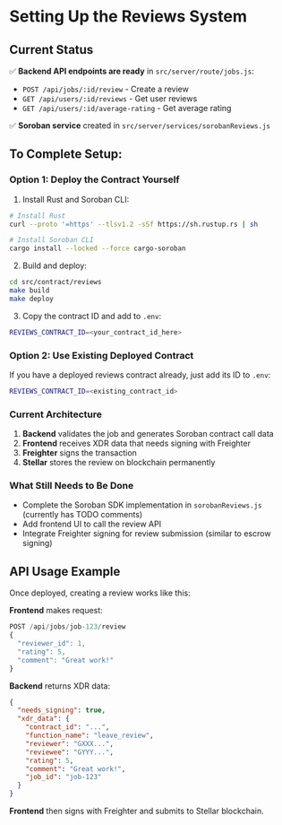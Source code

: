 # Setting Up the Reviews System

## Current Status

✅ **Backend API endpoints are ready** in `src/server/route/jobs.js`:
- `POST /api/jobs/:id/review` - Create a review
- `GET /api/users/:id/reviews` - Get user reviews  
- `GET /api/users/:id/average-rating` - Get average rating

✅ **Soroban service** created in `src/server/services/sorobanReviews.js`

## To Complete Setup:

### Option 1: Deploy the Contract Yourself

1. Install Rust and Soroban CLI:
```bash
# Install Rust
curl --proto '=https' --tlsv1.2 -sSf https://sh.rustup.rs | sh

# Install Soroban CLI
cargo install --locked --force cargo-soroban
```

2. Build and deploy:
```bash
cd src/contract/reviews
make build
make deploy
```

3. Copy the contract ID and add to `.env`:
```bash
REVIEWS_CONTRACT_ID=<your_contract_id_here>
```

### Option 2: Use Existing Deployed Contract

If you have a deployed reviews contract already, just add its ID to `.env`:
```bash
REVIEWS_CONTRACT_ID=<existing_contract_id>
```

### Current Architecture

1. **Backend** validates the job and generates Soroban contract call data
2. **Frontend** receives XDR data that needs signing with Freighter
3. **Freighter** signs the transaction
4. **Stellar** stores the review on blockchain permanently

### What Still Needs to Be Done

- Complete the Soroban SDK implementation in `sorobanReviews.js` (currently has TODO comments)
- Add frontend UI to call the review API
- Integrate Freighter signing for review submission (similar to escrow signing)

## API Usage Example

Once deployed, creating a review works like this:

**Frontend** makes request:
```javascript
POST /api/jobs/job-123/review
{
  "reviewer_id": 1,
  "rating": 5,
  "comment": "Great work!"
}
```

**Backend** returns XDR data:
```json
{
  "needs_signing": true,
  "xdr_data": {
    "contract_id": "...",
    "function_name": "leave_review",
    "reviewer": "GXXX...",
    "reviewee": "GYYY...",
    "rating": 5,
    "comment": "Great work!",
    "job_id": "job-123"
  }
}
```

**Frontend** then signs with Freighter and submits to Stellar blockchain.

